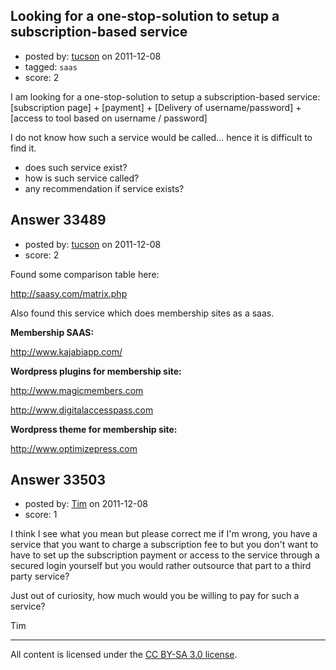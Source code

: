 ## Looking for a one-stop-solution to setup a subscription-based service

- posted by: [tucson](https://stackexchange.com/users/-1/2407-tucson) on 2011-12-08
- tagged: `saas`
- score: 2

I am looking for a one-stop-solution to setup a subscription-based service:
[subscription page] + [payment] + [Delivery of username/password] + [access to tool based on username / password]

I do not know how such a service would be called... hence it is difficult to find it.

- does such service exist?
- how is such service called?
- any recommendation if service exists?



## Answer 33489

- posted by: [tucson](https://stackexchange.com/users/-1/2407-tucson) on 2011-12-08
- score: 2

Found some comparison table here:

http://saasy.com/matrix.php


Also found this service which does membership sites as a saas.

**Membership SAAS:**

http://www.kajabiapp.com/


**Wordpress plugins for membership site:**

http://www.magicmembers.com

http://www.digitalaccesspass.com

**Wordpress theme for membership site:**

http://www.optimizepress.com



## Answer 33503

- posted by: [Tim](https://stackexchange.com/users/-1/14914-tim) on 2011-12-08
- score: 1

I think I see what you mean but please correct me if I'm wrong, you have a service that you want to charge a subscription fee to but you don't want to have to set up the subscription payment or access to the service through a secured login yourself but you would rather outsource that part to a third party service? 

Just out of curiosity, how much would you be willing to pay for such a service?

Tim



---

All content is licensed under the [CC BY-SA 3.0 license](https://creativecommons.org/licenses/by-sa/3.0/).
